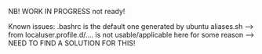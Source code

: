 NB! WORK IN PROGRESS not ready!

Known issues:
.bashrc is the default one generated by ubuntu
aliases.sh --> from localuser.profile.d/.... is not usable/applicable here for
some reason --> NEED TO FIND A SOLUTION FOR THIS!
